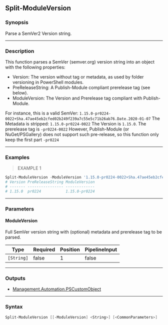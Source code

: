 Split-ModuleVersion
-------------------

### Synopsis
Parse a SemVer2 Version string.

---

### Description

This function parses a SemVer (semver.org) version string into an object
with the following properties:
- Version: The version without tag or metadata, as used by folder versioning in PowerShell modules.
- PreReleaseString: A Publish-Module compliant prerelease tag (see below).
- ModuleVersion: The Version and Prerelease tag compliant with Publish-Module.

For instance, this is a valid SemVer: `1.15.0-pr0224-0022+Sha.47ae45eb2cfed02b249f239a7c55e5c71b26ab76.Date.2020-01-07`
The Metadata is stripped: `1.15.0-pr0224-0022`
The Version is `1.15.0`.
The prerelease tag is `-pr0224-0022`
However, Publish-Module (or NuGet/PSGallery) does not support such pre-release,
so this function only keep the first part `-pr0224`

---

### Examples
> EXAMPLE 1

```PowerShell
Split-ModuleVersion -ModuleVersion '1.15.0-pr0224-0022+Sha.47ae45eb2cfed02b249f239a7c55e5c71b26ab76.Date.2020-01-07'
# Version PreReleaseString ModuleVersion
# ------- ---------------- -------------
# 1.15.0  pr0224           1.15.0-pr0224
```

---

### Parameters
#### **ModuleVersion**
Full SemVer version string with (optional) metadata and prerelease tag to be parsed.

|Type      |Required|Position|PipelineInput|
|----------|--------|--------|-------------|
|`[String]`|false   |1       |false        |

---

### Outputs
* [Management.Automation.PSCustomObject](https://learn.microsoft.com/en-us/dotnet/api/System.Management.Automation.PSCustomObject)

---

### Syntax
```PowerShell
Split-ModuleVersion [[-ModuleVersion] <String>] [<CommonParameters>]
```

